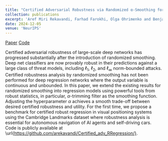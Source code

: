 ```yaml
---
title: "Certified Adversarial Robustness via Randomized α-Smoothing for Regression Models"
collection: publications
excerpt: 'Aref Miri Rekavandi, Farhad Farokhi, Olga Ohrimenko and Benjamin IP Rubinstein'
date: 2024-12-05
venue: 'NeurIPS'
---
```

[Paper](https://openreview.net/forum?id=jLUbLxa4XV) [Code](https://github.com/arekavandi/Certified_adv_RRegression)

Certified adversarial robustness of large-scale deep networks has progressed substantially after the introduction of randomized smoothing. Deep net classifiers are now provably robust in their predictions against a large class of threat models, including $\ell_1$, $\ell_2$, and $\ell_\infty$ norm-bounded attacks. Certified robustness analysis by randomized smoothing has not been performed for deep regression networks where the output variable is continuous and unbounded. In this paper, we extend the existing results for randomized smoothing into regression models using powerful tools from robust statistics, in particular, $\alpha$-trimming filter as the smoothing function. Adjusting the hyperparameter $\alpha$ achieves a smooth trade-off between desired certified robustness and utility. For the first time, we propose a benchmark for certified robust regression in visual positioning systems using the Cambridge Landmarks dataset where robustness analysis is essential for autonomous navigation of AI agents and self-driving cars. Code is publicly available at \url{https://github.com/arekavandi/Certified_adv_RRegression/}.


